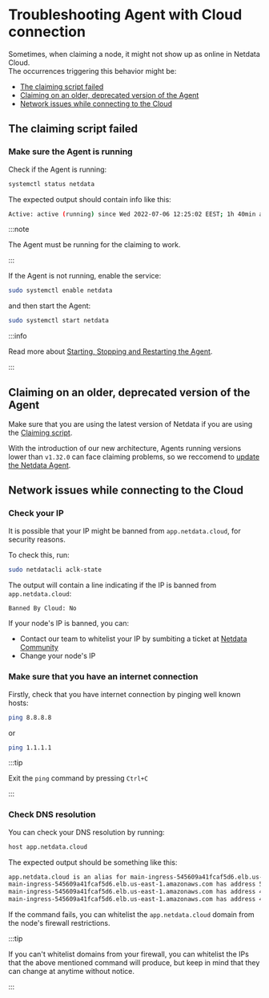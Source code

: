 <!--
title: "Troubleshooting Agent with Cloud connection"
description: "A simple guide to troubleshoot occurrences where the Agent is showing as offline after claiming."
custom_edit_url: https://github.com/netdata/netdata/edit/master/guides/troubleshoot/troubleshooting-agent-with-cloud-connection.md
-->

# Troubleshooting Agent with Cloud connection

Sometimes, when claiming a node, it might not show up as online in Netdata Cloud.  
The occurrences triggering this behavior might be:

- [The claiming script failed](#the-claiming-script-failed)
- [Claiming on an older, deprecated version of the Agent](#claiming-on-an-older-deprecated-version-of-the-agent)
- [Network issues while connecting to the Cloud](#network-issues-while-connecting-to-the-cloud)

## The claiming script failed

### Make sure the Agent is running

Check if the Agent is running:

```bash
systemctl status netdata
```

The expected output should contain info like this:

```bash
Active: active (running) since Wed 2022-07-06 12:25:02 EEST; 1h 40min ago
```

:::note

The Agent must be running for the claiming to work.

:::

If the Agent is not running, enable the service:

```bash
sudo systemctl enable netdata 
```

and then start the Agent:

```bash
sudo systemctl start netdata 
```

:::info

Read more about [Starting, Stopping and Restarting the Agent](https://learn.netdata.cloud/docs/configure/start-stop-restart).

:::

## Claiming on an older, deprecated version of the Agent

Make sure that you are using the latest version of Netdata if you are using the [Claiming script](https://learn.netdata.cloud/docs/agent/claim#claiming-script).

With the introduction of our new architecture, Agents running versions lower than `v1.32.0` can face claiming problems, so we reccomend to [update the Netdata Agent](https://learn.netdata.cloud/docs/agent/packaging/installer/update).

## Network issues while connecting to the Cloud

### Check your IP

It is possible that your IP might be banned from `app.netdata.cloud`, for security reasons.

To check this, run:

```bash
sudo netdatacli aclk-state 
```

The output will contain a line indicating if the IP is banned from `app.netdata.cloud`:

```bash
Banned By Cloud: No
```

If your node's IP is banned, you can:

- Contact our team to whitelist your IP by sumbiting a ticket at [Netdata Community](https://community.netdata.cloud/)
- Change your node's IP

### Make sure that you have an internet connection

Firstly, check that you have internet connection by pinging well known hosts:

```bash
ping 8.8.8.8
```

or

```bash
ping 1.1.1.1
```

:::tip

Exit the `ping` command by pressing `Ctrl+C`

:::

### Check DNS resolution

You can check your DNS resolution by running:

```bash
host app.netdata.cloud
```

The expected output should be something like this:

```bash
app.netdata.cloud is an alias for main-ingress-545609a41fcaf5d6.elb.us-east-1.amazonaws.com.
main-ingress-545609a41fcaf5d6.elb.us-east-1.amazonaws.com has address 54.198.178.11
main-ingress-545609a41fcaf5d6.elb.us-east-1.amazonaws.com has address 44.207.131.212
main-ingress-545609a41fcaf5d6.elb.us-east-1.amazonaws.com has address 44.196.50.41
```

If the command fails, you can whitelist the `app.netdata.cloud` domain from the node's firewall restrictions.

:::tip

If you can't whitelist domains from your firewall, you can whitelist the IPs that the above mentioned command will produce, but keep in mind that they can change at anytime without notice.

:::
